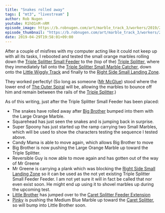 ```yaml
---
title: "Snakes rolled away"
tags: [ "mt3", "livestream" ]
author: Rob Nugen
youtube: R1hO1nM-nRM
episode_image: https://b.robnugen.com/art/marble_track_3/workers/2019/2019_apr_29_super_spoony_bringing_marbles.jpg
episode_thumbnail: "https://b.robnugen.com/art/marble_track_3/workers/2019/thumbs/2019_apr_29_super_spoony_bringing_marbles.jpg"
date: 2019-04-29T19:58:01+09:00
---
```


After a couple of misfires with my computer acting like it could not
keep up with all its tasks, I rebooted and tested the small orange
marbles rolling down the [Triple Splitter Small Feeder](/p/tssf) to
the (top of the) [Triple Splitter](/p/ts), where they immediately fall
onto the [Triple Splitter Small Marble Catcher](/p/ttssmc), down onto
the [Little Wiggly Track](/p/lwt/) and finally to the
[Right Side Small Landing Zone](/p/rsslz).

They worked perfectly! (So long as someone ([Mr McGlue](/w/mmg)) stood
where the lower end of [The Outer Spiral](/p/os) will be, allowing the
marbles to bounce off him and remain between the rails of the
[Triple Splitter](/p/ts).)

As of this writing, just after the Triple Splitter Small Feeder has
been placed:

* The snakes have rolled away after [Big Brother](/w/big) bumped into
  them with the Large Orange Marble.
* Squarehead has just seen the snakes and is jumping back in surprise.
* Super Spoony has just started up the ramp carrying two Small
  Marbles, which will be used to show the characters testing the
  sequence I tested above.
* Candy Mama is able to move again, which allows Big Brother to move
* Big Brother is now pushing the Large Orange Marble up toward the
  Triple Splitter.
* Reversible Guy is now able to move again and has gotten out of the
  way of Mr Greene
* Mr Greene is carrying a plank which was blocking the
  [Right Side Small Landing Zone](/p/rsslz) so it can be used as the
  not yet existing Triple Splitter Small Feeder Feeder.  I am not yet
  sure it will in fact be called that nor even exist soon.  He might
  end up using it to shovel marbles up during the upcoming test.
* [Little Brother](/w/lil) has jumped over to the
  [Caret Splitter Feeder Extension](/p/csfe)
* [Pinky](/w/pinky) is pushing the Medium Blue Marble up toward the
  [Caret Splitter](/p/cs), so will bump into Little Brother soon.
